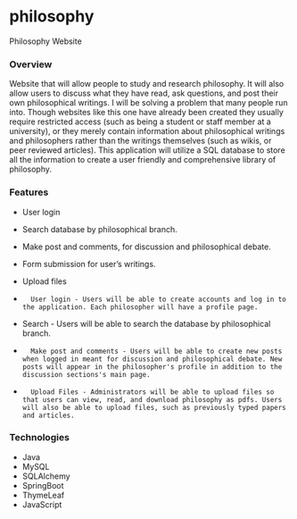 # philosophy
Philosophy Website

### Overview

Website that will allow people to study and research philosophy. It will also allow users to discuss what they have read, ask questions, and post their own philosophical writings. 
I will be solving a problem that many people run into. Though websites like this one have already been created they usually require restricted access 
(such as being a student or staff member at a university), or they merely contain information about philosophical writings and philosophers rather than the writings themselves (such as wikis, or peer reviewed articles). 
This application will utilize a SQL database to store all the information to create a user friendly and comprehensive library of philosophy. 

### Features

*	User login
* Search database by philosophical branch.
*	Make post and comments, for discussion and philosophical debate.
*	Form submission for user’s writings.
*	Upload files



*       User login - Users will be able to create accounts and log in to the application. Each philosopher will have a profile page. 

* Search - Users will be able to search the database by philosophical branch. 

*       Make post and comments - Users will be able to create new posts when logged in meant for discussion and philosophical debate. New posts will appear in the philosopher's profile in addition to the discussion sections's main page. 

*       Upload Files - Administrators will be able to upload files so that users can view, read, and download philosophy as pdfs. Users will also be able to upload files, such as previously typed papers and articles.  

 



### Technologies

*	Java
*	MySQL
*	SQLAlchemy
*	SpringBoot
*	ThymeLeaf
*	JavaScript
